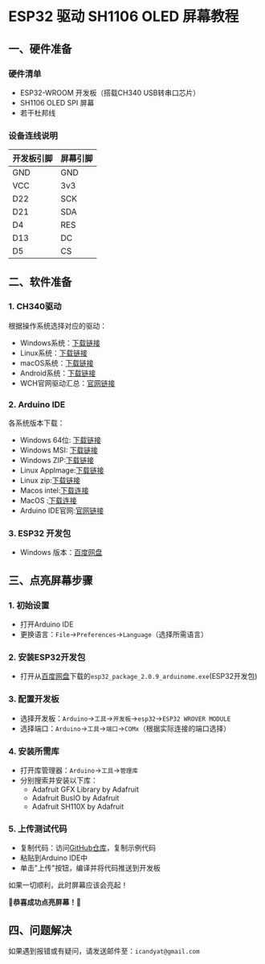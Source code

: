 # ESP32 驱动 SH1106 OLED 屏幕教程

## 一、硬件准备
### 硬件清单
- ESP32-WROOM 开发板（搭载CH340 USB转串口芯片）
- SH1106 OLED SPI 屏幕
- 若干杜邦线

### 设备连线说明
| 开发板引脚 | 屏幕引脚 |
|------------|----------|
| GND        | GND      |
| VCC        | 3v3      |
| D22        | SCK      |
| D21        | SDA      |
| D4         | RES      |
| D13        | DC       |
| D5         | CS       |


## 二、软件准备
### 1. CH340驱动
根据操作系统选择对应的驱动：
- Windows系统：[下载链接](https://www.wch.cn/download/file?id=65)
- Linux系统：[下载链接](https://www.wch.cn/download/file?id=5)
- macOS系统：[下载链接](https://www.wch.cn/download/file?id=178)
- Android系统：[下载链接](https://www.wch.cn/download/file?id=195)
- WCH官网驱动汇总：[官网链接](https://www.wch.cn/downloads/category/67.html)

### 2. Arduino IDE
各系统版本下载：
- Windows 64位: [下载链接](https://downloads.arduino.cc/arduino-ide/arduino-ide_2.3.6_Windows_64bit.exe)
- Windows MSI: [下载链接](https://downloads.arduino.cc/arduino-ide/arduino-ide_2.3.6_Windows_64bit.msi)
- Windows ZIP:[下载链接](https://downloads.arduino.cc/arduino-ide/arduino-ide_2.3.6_Windows_64bit.zip)
- Linux Applmage:[下载链接](https://downloads.arduino.cc/arduino-ide/arduino-ide_2.3.6_Linux_64bit.AppImage)
- Linux zip:[下载链接](https://downloads.arduino.cc/arduino-ide/arduino-ide_2.3.6_Linux_64bit.zip)
- Macos intel:[下载连接](https://downloads.arduino.cc/arduino-ide/arduino-ide_2.3.6_macOS_64bit.dmg)
- MacOS :[下载连接](https://downloads.arduino.cc/arduino-ide/arduino-ide_2.3.6_macOS_arm64.dmg)
- Arduino IDE官网:[官网链接](https://www.arduino.cc/en/software/)

### 3. ESP32 开发包
- Windows 版本：[百度网盘](https://pan.baidu.com/s/1vxRKCljoZyfE3GjvRIpOrw?pwd=1234)


## 三、点亮屏幕步骤
### 1. 初始设置
- 打开Arduino IDE
- 更换语言：`File`→`Preferences`→`Language`（选择所需语言）

### 2. 安装ESP32开发包
- 打开从[百度网盘](https://pan.baidu.com/s/1vxRKCljoZyfE3GjvRIpOrw?pwd=1234)下载的`esp32_package_2.0.9_arduinome.exe`(ESP32开发包)

### 3. 配置开发板
- 选择开发板：`Arduino`→`工具`→`开发板`→`esp32`→`ESP32 WROVER MODULE`
- 选择端口：`Arduino`→`工具`→`端口`→`COMx`（根据实际连接的端口选择）

### 4. 安装所需库
- 打开库管理器：`Arduino`→`工具`→`管理库`
- 分别搜索并安装以下库：
  - Adafruit GFX Library by Adafruit
  - Adafruit BusIO by Adafruit
  - Adafruit SH110X by Adafruit

### 5. 上传测试代码
- 复制代码：访问[GitHub仓库](https://github.com/iCandyat/esp32-sh1106-oled-user-guide/blob/main/Demo_1.ino)，复制示例代码
- 粘贴到Arduino IDE中
- 单击"上传"按钮，编译并将代码推送到开发板

如果一切顺利，此时屏幕应该会亮起！

🎉**恭喜成功点亮屏幕！**🎉


## 四、问题解决
如果遇到报错或有疑问，请发送邮件至：`icandyat@gmail.com`
